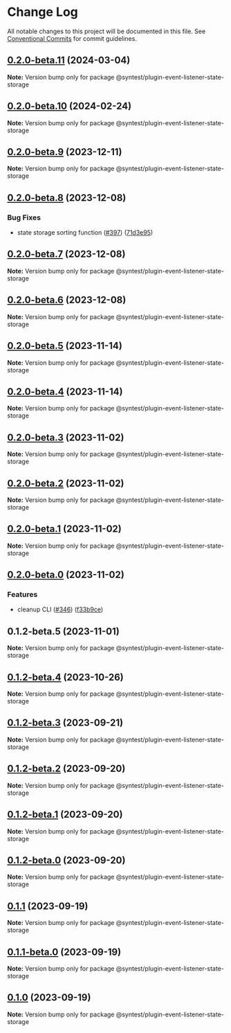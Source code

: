 # Change Log

All notable changes to this project will be documented in this file.
See [Conventional Commits](https://conventionalcommits.org) for commit guidelines.

## [0.2.0-beta.11](https://github.com/syntest-framework/syntest-framework/compare/@syntest/plugin-event-listener-state-storage@0.2.0-beta.10...@syntest/plugin-event-listener-state-storage@0.2.0-beta.11) (2024-03-04)

**Note:** Version bump only for package @syntest/plugin-event-listener-state-storage

## [0.2.0-beta.10](https://github.com/syntest-framework/syntest-framework/compare/@syntest/plugin-event-listener-state-storage@0.2.0-beta.9...@syntest/plugin-event-listener-state-storage@0.2.0-beta.10) (2024-02-24)

**Note:** Version bump only for package @syntest/plugin-event-listener-state-storage

## [0.2.0-beta.9](https://github.com/syntest-framework/syntest-framework/compare/@syntest/plugin-event-listener-state-storage@0.2.0-beta.8...@syntest/plugin-event-listener-state-storage@0.2.0-beta.9) (2023-12-11)

**Note:** Version bump only for package @syntest/plugin-event-listener-state-storage

## [0.2.0-beta.8](https://github.com/syntest-framework/syntest-framework/compare/@syntest/plugin-event-listener-state-storage@0.2.0-beta.7...@syntest/plugin-event-listener-state-storage@0.2.0-beta.8) (2023-12-08)

### Bug Fixes

- state storage sorting function ([#397](https://github.com/syntest-framework/syntest-framework/issues/397)) ([71d3e95](https://github.com/syntest-framework/syntest-framework/commit/71d3e953ae9e7bf796f077a98cf270076cf1c9fa))

## [0.2.0-beta.7](https://github.com/syntest-framework/syntest-framework/compare/@syntest/plugin-event-listener-state-storage@0.2.0-beta.6...@syntest/plugin-event-listener-state-storage@0.2.0-beta.7) (2023-12-08)

**Note:** Version bump only for package @syntest/plugin-event-listener-state-storage

## [0.2.0-beta.6](https://github.com/syntest-framework/syntest-framework/compare/@syntest/plugin-event-listener-state-storage@0.2.0-beta.5...@syntest/plugin-event-listener-state-storage@0.2.0-beta.6) (2023-12-08)

**Note:** Version bump only for package @syntest/plugin-event-listener-state-storage

## [0.2.0-beta.5](https://github.com/syntest-framework/syntest-framework/compare/@syntest/plugin-event-listener-state-storage@0.2.0-beta.4...@syntest/plugin-event-listener-state-storage@0.2.0-beta.5) (2023-11-14)

**Note:** Version bump only for package @syntest/plugin-event-listener-state-storage

## [0.2.0-beta.4](https://github.com/syntest-framework/syntest-framework/compare/@syntest/plugin-event-listener-state-storage@0.2.0-beta.3...@syntest/plugin-event-listener-state-storage@0.2.0-beta.4) (2023-11-14)

**Note:** Version bump only for package @syntest/plugin-event-listener-state-storage

## [0.2.0-beta.3](https://github.com/syntest-framework/syntest-framework/compare/@syntest/plugin-event-listener-state-storage@0.2.0-beta.2...@syntest/plugin-event-listener-state-storage@0.2.0-beta.3) (2023-11-02)

**Note:** Version bump only for package @syntest/plugin-event-listener-state-storage

## [0.2.0-beta.2](https://github.com/syntest-framework/syntest-framework/compare/@syntest/plugin-event-listener-state-storage@0.2.0-beta.1...@syntest/plugin-event-listener-state-storage@0.2.0-beta.2) (2023-11-02)

**Note:** Version bump only for package @syntest/plugin-event-listener-state-storage

## [0.2.0-beta.1](https://github.com/syntest-framework/syntest-framework/compare/@syntest/plugin-event-listener-state-storage@0.2.0-beta.0...@syntest/plugin-event-listener-state-storage@0.2.0-beta.1) (2023-11-02)

**Note:** Version bump only for package @syntest/plugin-event-listener-state-storage

## [0.2.0-beta.0](https://github.com/syntest-framework/syntest-framework/compare/@syntest/plugin-event-listener-state-storage@0.1.2-beta.5...@syntest/plugin-event-listener-state-storage@0.2.0-beta.0) (2023-11-02)

### Features

- cleanup CLI ([#346](https://github.com/syntest-framework/syntest-framework/issues/346)) ([f33b9ce](https://github.com/syntest-framework/syntest-framework/commit/f33b9ce6e3325d77db0bd5177d161e53a6bc1477))

## 0.1.2-beta.5 (2023-11-01)

**Note:** Version bump only for package @syntest/plugin-event-listener-state-storage

## [0.1.2-beta.4](https://github.com/syntest-framework/syntest-framework/compare/@syntest/plugin-event-listener-state-storage@0.1.2-beta.3...@syntest/plugin-event-listener-state-storage@0.1.2-beta.4) (2023-10-26)

**Note:** Version bump only for package @syntest/plugin-event-listener-state-storage

## [0.1.2-beta.3](https://github.com/syntest-framework/syntest-framework/compare/@syntest/plugin-event-listener-state-storage@0.1.2-beta.2...@syntest/plugin-event-listener-state-storage@0.1.2-beta.3) (2023-09-21)

**Note:** Version bump only for package @syntest/plugin-event-listener-state-storage

## [0.1.2-beta.2](https://github.com/syntest-framework/syntest-framework/compare/@syntest/plugin-event-listener-state-storage@0.1.2-beta.1...@syntest/plugin-event-listener-state-storage@0.1.2-beta.2) (2023-09-20)

**Note:** Version bump only for package @syntest/plugin-event-listener-state-storage

## [0.1.2-beta.1](https://github.com/syntest-framework/syntest-framework/compare/@syntest/plugin-event-listener-state-storage@0.1.2-beta.0...@syntest/plugin-event-listener-state-storage@0.1.2-beta.1) (2023-09-20)

**Note:** Version bump only for package @syntest/plugin-event-listener-state-storage

## [0.1.2-beta.0](https://github.com/syntest-framework/syntest-framework/compare/@syntest/plugin-event-listener-state-storage@0.1.1...@syntest/plugin-event-listener-state-storage@0.1.2-beta.0) (2023-09-20)

**Note:** Version bump only for package @syntest/plugin-event-listener-state-storage

## [0.1.1](https://github.com/syntest-framework/syntest-framework/compare/@syntest/plugin-event-listener-state-storage@0.1.1-beta.0...@syntest/plugin-event-listener-state-storage@0.1.1) (2023-09-19)

**Note:** Version bump only for package @syntest/plugin-event-listener-state-storage

## [0.1.1-beta.0](https://github.com/syntest-framework/syntest-framework/compare/@syntest/plugin-event-listener-state-storage@0.1.0-beta.3...@syntest/plugin-event-listener-state-storage@0.1.1-beta.0) (2023-09-19)

**Note:** Version bump only for package @syntest/plugin-event-listener-state-storage

## [0.1.0](https://github.com/syntest-framework/syntest-framework/compare/@syntest/plugin-event-listener-state-storage@0.1.0-beta.3...@syntest/plugin-event-listener-state-storage@0.1.0) (2023-09-19)

**Note:** Version bump only for package @syntest/plugin-event-listener-state-storage
